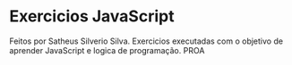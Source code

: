 # Exercicios JavaScript
Feitos por Satheus Silverio Silva.
Exercicios executadas com o objetivo de aprender JavaScript e logica de programação.
PROA
